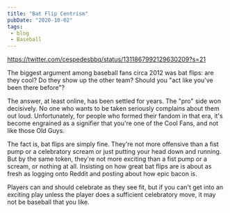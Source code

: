 ```yaml
---
title: "Bat Flip Centrism"
pubDate: "2020-10-02"
tags:
 - blog
 - Baseball
---
```


https://twitter.com/cespedesbbq/status/1311867992129630209?s=21

The biggest argument among baseball fans circa 2012 was bat flips: are they cool? Do they show up the other team?
Should you "act like you've been there before"?

The answer, at least online, has been settled for years. The "pro" side won decisively. No one who wants to be taken
seriously complains about them out loud. Unfortunately, for people who formed their fandom in that era, it's become
engrained as a signifier that you're one of the Cool Fans, and not like those Old Guys.

The fact is, bat flips are simply fine. They're not more offensive than a fist pump or a celebratory scream or just
putting your head down and running. But by the same token, they're not more exciting than a fist pump or a scream, or
nothing at all. Insisting on how great bat flips are is about as fresh as logging onto Reddit and posting about how
epic bacon is.

Players can and should celebrate as they see fit, but if you can't get into an exciting play unless the player does a
sufficient celebratory move, it may not be baseball that you like.

